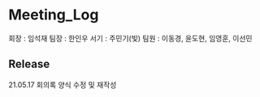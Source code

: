 # Meeting_Log
회장 : 임석재
팀장 : 한인우
서기 : 주민기(빛)
팀원 : 이동경, 윤도현, 임영훈, 이선민

## Release
21.05.17 회의록 양식 수정 및 재작성
